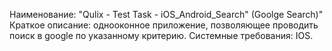 Наименование: "Qulix - Test Task - iOS_Android_Search" (Goolge Search)"
Краткое описание: однооконное приложение, позволяющее проводить поиск в google по указанному критерию.
Системные требования: IOS.

